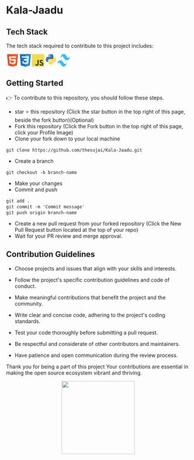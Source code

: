 <!-- # DPB-Hackathon
Dark Patterns Buster Hackathon (DPBH-2023) is a pioneering initiative aimed at challenging students to ideate strategies  and solutions to combat deceptive design practices in the e-commerce digital platforms. The mission behind DPBH-2023 is to  foster a culture of ethical innovation and problem-solving, addressing the pressing issues we encounter in our online e commerce experiences. This hackathon is a join initiative of Department of Consumer Affairs, Ministry of Consumer Affairs, Food  and Public Distribution, Government of India and IIT (BHU), Varanasi is the implementation agency for this nationwide event. 
(Find more at: `https://doca.gov.in/DarkPatternsBusterHackathon/` and `https://dpbh2023.in/`). 

## The problem statement:
`Design and prototype innovative app or software-based solutions that can detect the use, type, and scale of dark patterns on e-commerce platforms`.

## Desirable functionality/ features to deliver: 
### Detect & Flag:
- False Urgency
- Basket sneaking
- Confirm shaming
- Forced action
- Subscription trap
- Interface interference
- Bait and switch
- Drip pricing
- Disguised advertisement
- Nagging

### Desirable technologies and features:
- Generative AI and LLMs for detection of Dark Patterns
- Central or Distributed Repository Management
- Patterns Detection Accuracy
- Data Transparency Compliance
- Data Collection with Privacy Protection
- Cross-Browser Compatibility
- Pattern Versioning
- Crowd sourced Pattern Identification
- Performance Optimization
- Friendly Extensions, Plugins, Mobile apps etc.

## Details on the above are available:
`https://dpbh2023.in/problem-statement.html` 
During the hackathon, participants must build a comprehensive solution in the forms of browser plugins, extensions,  applications, mobile apps etc., to cater to the above desired features and functionalities (but not limited to the above), to deliver  efficient and effective turnkey solutions to safeguard consumers by identifying and exposing the dark patterns in e-commerce  systems in near real-time. 

## Important Note:
For participation, all team leaders must register for Round 1, by submitting their team details along with a one page abstract on  the solution being proposed, before the due date. There may be screening after round 1. The shortlisted Teams shall register for  Round 2 by submitting detailed proposals, codes, apps, documentation, demo video, Tutorials etc. about their proposed solution,  three days before the date of Round 2 final presentations before the esteemed Jury at the Nodal Centre. Only 2-5 best teams may  be nominated by the Nodal Center to participate in Round 3 Grand Finale at IIT (BHU), Varanasi. Certificates of participation,  appreciation, excellence will be given to the participants of Round 1, 2, and 3, respectively. 
### Important Dates: 
#### Round 1: Team Registration* Last Date Dec.31, 2023 *Registration link shall be provided separately 
#### Round 2: Internal Hackathon at Nodal Centre Jan.21 – 31, 2024 
#### Round 3: Grand Finale at IIT (BHU), Varanasi Feb.17, 2024 
`(Latest update on Important Dates: https://dpbh2023.in/index.html)`
`Dr. Hemant Kr. Kathania, ECE, NIT Sikkim, Ravangla Dr. N. S. Rajput, ECE, IIT(BHU), Varanasi SPOC & Nodal Officer, NIT Sikkim Convener, DPBH-2023 E-mail: hemant.ece@nitsikkim.ac.in E-mail: dpbh2023@iitbhu.ac.in` -->



# Kala-Jaadu

  <!-- <img src="assets/images/logo.png" style="width: 180px;height: 200px;"> -->

## Tech Stack

The tech stack required to contribute to this project includes:

<img src = "./icons/html5/html5-original.svg" width="35" height="35"><img src = "./icons/css3/css3-original.svg" width="35" height="35"><img src = "./icons/javascript/javascript-original.svg" width="35" height="35"><img src = "./icons/python/python-original.svg" width="35" height="35"><img src = "./icons/tailwind/Tailwind_CSS_Logo.svg.png" width="35" height="35">


## Getting Started

:point_right: To contribute to this repository, you should follow these steps.

- star :star: this repository (Click the star button in the top right of this page, beside the fork button)(Optional)
- Fork this repository (Click the Fork button in the top right of this page, click your Profile Image)
- Clone your fork down to your local machine
```
git clone https://github.com/thesujai/Kala-Jaadu.git
```
- Create a branch
```
git checkout -b branch-name
```
- Make your changes
- Commit and push
```
git add .
git commit -m 'Commit message'
git push origin branch-name
```
- Create a new pull request from your forked repository (Click the New Pull Request button located at the top of your repo)
- Wait for your PR review and merge approval.

## Contribution Guidelines

- Choose projects and issues that align with your skills and interests.

- Follow the project's specific contribution guidelines and code of conduct.

- Make meaningful contributions that benefit the project and the community.

- Write clear and concise code, adhering to the project's coding standards.

- Test your code thoroughly before submitting a pull request.

- Be respectful and considerate of other contributors and maintainers.

- Have patience and open communication during the review process.

<!-- # Contributors -->

<!--  <a href="https://github.com/mo-jo-dev/Anuvrat-Website/graphs/contributors"> -->
<!--   <img src="https://contrib.rocks/image?repo=aliveevie/music-hub" /> -->
<!--   <img src="https://contrib.rocks/image?repo=mo-jo-dev/Anuvrat-Website" /> -->
<!-- </a> -->

Thank you for being a part of this project Your contributions are essential in making the open source ecosystem vibrant and thriving.

<div align="center">
<img src="https://media4.giphy.com/media/styFB7hZx7PBc4NlHN/giphy.gif?cid=ecf05e475m8qniyylsf5tisfhb7bbxdoxm7qhwrnzihceiqo&ep=v1_stickers_search&rid=giphy.gif&ct=ts" style="width: 200px;height: 200px;">
</div>
